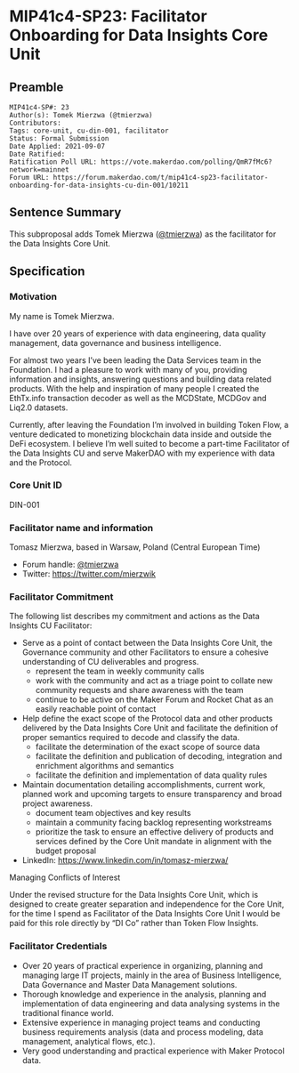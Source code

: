 # MIP41c4-SP23: Facilitator Onboarding for Data Insights Core Unit

## Preamble

```
MIP41c4-SP#: 23
Author(s): Tomek Mierzwa (@tmierzwa)
Contributors:
Tags: core-unit, cu-din-001, facilitator
Status: Formal Submission
Date Applied: 2021-09-07
Date Ratified:  
Ratification Poll URL: https://vote.makerdao.com/polling/QmR7fMc6?network=mainnet
Forum URL: https://forum.makerdao.com/t/mip41c4-sp23-facilitator-onboarding-for-data-insights-cu-din-001/10211
```

## Sentence Summary

This subproposal adds Tomek Mierzwa ([@tmierzwa](https://forum.makerdao.com/u/tmierzwa)) as the facilitator for the Data Insights Core Unit.

## Specification

### Motivation

My name is Tomek Mierzwa.

I have over 20 years of experience with data engineering, data quality management, data governance and business intelligence.

For almost two years I’ve been leading the Data Services team in the Foundation. I had a pleasure to work with many of you, providing information and insights, answering questions and building data related products. With the help and inspiration of many people I created the EthTx.info transaction decoder as well as the MCDState, MCDGov and Liq2.0 datasets.

Currently, after leaving the Foundation I’m involved in building Token Flow, a venture dedicated to monetizing blockchain data inside and outside the DeFi ecosystem. I believe I’m well suited to become a part-time Facilitator of the Data Insights CU and serve MakerDAO with my experience with data and the Protocol.

### Core Unit ID

DIN-001

### Facilitator name and information

Tomasz Mierzwa, based in Warsaw, Poland (Central European Time)

* Forum handle: [@tmierzwa](https://forum.makerdao.com/u/tmierzwa)
* Twitter: https://twitter.com/mierzwik

### Facilitator Commitment

The following list describes my commitment and actions as the Data Insights CU Facilitator:

* Serve as a point of contact between the Data Insights Core Unit, the Governance community and other Facilitators to ensure a cohesive understanding of CU deliverables and progress.
  * represent the team in weekly community calls
  * work with the community and act as a triage point to collate new community requests and share awareness with the team
  * continue to be active on the Maker Forum and Rocket Chat as an easily reachable point of contact
* Help define the exact scope of the Protocol data and other products delivered by the Data Insights Core Unit and facilitate the definition of proper semantics required to decode and classify the data.
  * facilitate the determination of the exact scope of source data
  * facilitate the definition and publication of decoding, integration and enrichment algorithms and semantics
  * facilitate the definition and implementation of data quality rules
* Maintain documentation detailing accomplishments, current work, planned work and upcoming targets to ensure transparency and broad project awareness.
  * document team objectives and key results
  * maintain a community facing backlog representing workstreams
  * prioritize the task to ensure an effective delivery of products and services defined by the Core Unit mandate in alignment with the budget proposal
* LinkedIn: https://www.linkedin.com/in/tomasz-mierzwa/

Managing Conflicts of Interest

Under the revised structure for the Data Insights Core Unit, which is designed to create greater separation and independence for the Core Unit, for the time I spend as Facilitator of the Data Insights Core Unit I would be paid for this role directly by “DI Co” rather than Token Flow Insights.

### Facilitator Credentials

* Over 20 years of practical experience in organizing, planning and managing large IT projects, mainly in the area of Business Intelligence, Data Governance and Master Data Management solutions.
* Thorough knowledge and experience in the analysis, planning and implementation of data engineering and data analysing systems in the traditional finance world.
* Extensive experience in managing project teams and conducting business requirements analysis (data and process modeling, data management, analytical flows, etc.).
* Very good understanding and practical experience with Maker Protocol data.